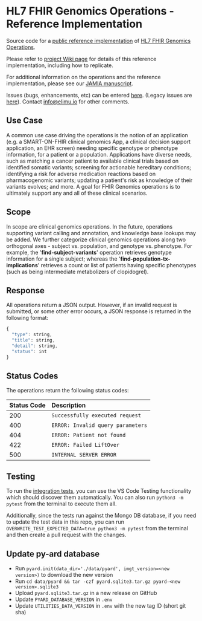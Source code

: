 # HL7 FHIR Genomics Operations - Reference Implementation
Source code for a [public reference implementation](https://fhir-gen-ops.herokuapp.com/) of [HL7 FHIR Genomics Operations](http://build.fhir.org/ig/HL7/genomics-reporting/operations.html).

Please refer to [project Wiki page](https://github.com/FHIR/genomics-operations/wiki) for details of this reference implementation, including how to replicate.

For additional information on the operations and the reference implementation, please see our [JAMIA manuscript](https://academic.oup.com/jamia/advance-article/doi/10.1093/jamia/ocac246/6957062).

Issues (bugs, enhancements, etc) can be entered [here](https://github.com/FHIR/genomics-operations/issues). (Legacy issues are [here](https://docs.google.com/spreadsheets/d/1xPRDB2lvMPTImPHLwUvSboILZLG6jH1LHVXoOfgak9U/edit#gid=0)). Contact info@elimu.io for other comments.

## Use Case

A common use case driving the operations is the notion of an application (e.g. a SMART-ON-FHIR clinical genomics App, a clinical decision support application, an EHR screen) needing specific genotype or phenotype information, for a patient or a population. Applications have diverse needs, such as matching a cancer patient to available clinical trials based on identified somatic variants; screening for actionable hereditary conditions; identifying a risk for adverse medication reactions based on pharmacogenomic variants; updating a patient's risk as knowledge of their variants evolves; and more. A goal for FHIR Genomics operations is to ultimately support any and all of these clinical scenarios.

## Scope

In scope are clinical genomics operations. In the future, operations supporting variant calling and annotation, and knowledge base lookups may be added. We further categorize clinical genomics operations along two orthogonal axes - subject vs. population, and genotype vs. phenotype. For example, the '**find-subject-variants**' operation retrieves genotype information for a single subject; whereas the '**find-population-tx-implications**' retrieves a count or list of patients having specific phenotypes (such as being intermediate metabolizers of clopidogrel).

## Response

All operations return a JSON output. However, if an invalid request is submitted, or some other error occurs, a JSON response is returned in the following format:

```javascript
{
  "type": string,
  "title": string,
  "detail": string,
  "status": int
}
```

## Status Codes

The operations return the following status codes:

| Status Code | Description |
| :--- | :--- |
| 200 | `Successfully executed request` |
| 400 | `ERROR: Invalid query parameters` |
| 404 | `ERROR: Patient not found` |
| 422 | `ERROR: Failed LiftOver` |
| 500 | `INTERNAL SERVER ERROR` |

## Testing

To run the [integration tests](https://github.com/FHIR/genomics-operations/tree/main/tests), you can use the VS Code Testing functionality which should discover them automatically. You can also
run `python3 -m pytest` from the terminal to execute them all.

Additionally, since the tests run against the Mongo DB database, if you need to update the test data in this repo, you
can run `OVERWRITE_TEST_EXPECTED_DATA=true python3 -m pytest` from the terminal and then create a pull request with the
changes.

## Update py-ard database

- Run `pyard.init(data_dir='./data/pyard', imgt_version=<new version>)` to download the new version
- Run `cd data/pyard && tar -czf pyard.sqlite3.tar.gz pyard-<new version>.sqlite3`
- Upload `pyard.sqlite3.tar.gz` in a new release on GitHub
- Update `PYARD_DATABASE_VERSION` in `.env`
- Update `UTILITIES_DATA_VERSION` in `.env` with the new tag ID (short git sha)
